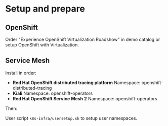 # Setup and prepare

## OpenShift

Order "Experience OpenShift Virtualization Roadshow" in demo catalog or setup OpenShift with Virtualization.

## Service Mesh

Install in order: 

* **Red Hat OpenShift distributed tracing platform**
Namespace: openshift-distributed-tracing
* **Kiali**
Namespace: openshift-operators
* **Red Hat OpenShift Service Mesh 2**
Namespace: openshift-operators

Then:

User script `k8s-infra/usersetup.sh` to setup user namespaces.
